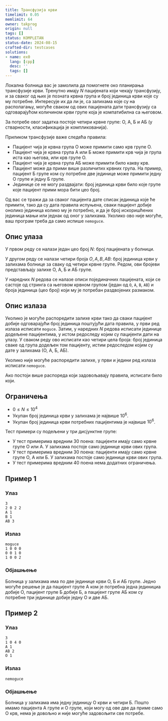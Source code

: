 ```yaml
---
title: Трансфузија крви
timelimit: 0.05
memlimit: 64
owner: takprog
origin: null
tags: []
status: KOMPLETAN
status-date: 2024-08-15
crafted-dir: testcases
solutions:
- name: ex0
  lang: [cpp]
  desc: ''
  tags: []
---
```


Локална болница вас је замолила да помогнете око планирања трансфузије
крви. Тренутно имају $N$ пацијената који чекају трансфузију, и за
сваког од њих је позната крвна група и број јединица крви које су му
потребне. Интересује их да ли је, са залихама које су на располагању,
могуће сваком од ових пацијената дати трансфузију са одговарајућом
количином крви групе која је компатибилна са његовом.

За потребе овог задатка постоје четири крвне групе: О, А, Б и АБ (у
стварности, класификација је компликованија).

Приликом трансфузије важе следећа правила:

* Пацијент чија је крвна група О може примити само крв групе О.
* Пацијент чија је крвна група А или Б може примити крв чија је група
  иста као његова, или крв групе О.
* Пацијент чија је крвна група АБ може примити било какву крв.
* Пацијент може да прими више различитих крвних група. На пример,
  пацијент Б групе ком су потребне две јединице може примити једну О
  групе и једну Б групе.
* Јединице се не могу раздвајати: број јединица крви било које групе
  које пацијент прими мора бити цео број.

Од вас се тражи да за сваког пацијента дате списак јединица које ће
примити, тако да су дата правила испуњена, сваки пацијент добије
онолико јединица колико му је потребно, и да је број искоришћених
јединица мањи или једнак од оног у залихама. Уколико ово није могуће,
ваш програм треба да само испише `nemoguce`.

## Опис улаза

У првом реду се налази један цео број $N$: број пацијената у болници.

У другом реду се налази четири броја $O, A, B, AB$: број јединица крви
у залихама болнице за сваку од четири крвне групе. Редом, ови бројеви
представљају залихе О, А, Б и АБ групе.

У наредних $N$ редова се налазе описи појединачних пацијената, који се
састоје од стринга са његовом крвном групом (један од `O`, `A`, `B`,
`AB`) и броја јединица (цео број) који му је потребан раздвојених
размаком.

## Опис излаза

Уколико је могуће распоредити залихе крви тако да сваки пацијент
добије одговарајући број јединица поштујући дата правила, у први ред
излаза исписати `moguce`. Затим, у наредних $N$ редова исписати
јединице додељене пацијентима, у истом редоследу којим су пацијенти
дати на улазу. У сваком реду ово исписати као четири цела броја: број
јединица сваке од група додељен том пацијенту, истим редоследом којим
су дате у залихама (О, А, Б, АБ).

Уколико није могуће распоредити залихе, у први и једини ред излаза
исписати `nemoguce`.

Ако постоји више распореда који задовољавају правила, исписати било
који.

## Ограничења

* $0 \leq N \leq 10^4$
* Укупан број јединица крви у залихама је највише $10^6$.
* Укупан број јединица крви потребних пацијентима је највише $10^6$.

Тест примери су подељени у три дисјунктне групе:

* У тест примерима вредним 30 поена: пацијенти имају само крвне групе
  О или А. У залихама постоје само јединице крви ових група.
* У тест примерима вредним 30 поена: пацијенти имају само крвне групе
  О, А или Б. У залихама постоје само јединице крви ових група.
* У тест примерима вредним 40 поена нема додатних ограничења.

## Пример 1

### Улаз

~~~
3
2 0 2 2
A 1
B 1
AB 3
~~~

### Излаз

~~~
moguce
1 0 0 0
0 0 1 0
1 0 0 2
~~~

### Објашњење

Болница у залихама има по две јединице крви О, Б и АБ групе. Једно
могуће решење је да пацијент групе А ком је потребна једна јединициа
добије О, пацијент групе Б добије Б, а пацијент групе АБ ком су
потребне три јединице добије једну О и две АБ.

## Пример 2

### Улаз

~~~
3
1 0 4 0
A 1
AB 2
O 1
~~~

### Излаз

~~~
nemoguce
~~~

### Објашњење

Болница у залихама има једну јединицу О крви и четири Б. Пошто имамо
пацијента А групе и О групе, који могу од ове две да приме само О крв,
нема је довољно и није могуће задовољити све потребе.


